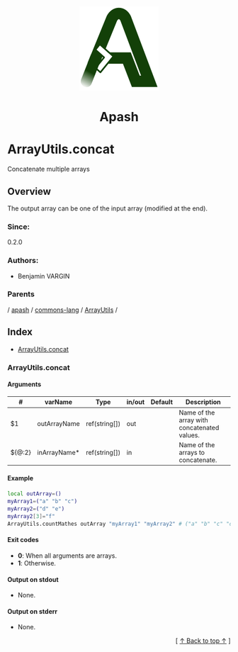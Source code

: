 
<div align='center' id='apash-top'>
  <a href='https://github.com/hastec-fr/apash'>
    <img alt='apash-logo' src='../../../../../../assets/apash-logo.svg'/>
  </a>

  # Apash
</div>

# ArrayUtils.concat

Concatenate multiple arrays

## Overview

The output array can be one of the input array (modified at the end).

### Since:
0.2.0

### Authors:
* Benjamin VARGIN

### Parents
<!-- apash.parentBegin -->
[](../../../../.md) / [apash](../../../apash.md) / [commons-lang](../../commons-lang.md) / [ArrayUtils](../ArrayUtils.md) / 
<!-- apash.parentEnd -->

## Index

* [ArrayUtils.concat](#arrayutilsconcat)

### ArrayUtils.concat

#### Arguments
| #      | varName        | Type          | in/out   | Default    | Description                          |
|--------|----------------|---------------|----------|------------|--------------------------------------|
| $1     | outArrayName   | ref(string[]) | out      |            | Name of the array with concatenated values.          |
| ${@:2} | inArrayName*   | ref(string[]) | in       |            | Name of the arrays to concatenate.        |

#### Example
```bash
local outArray=()
myArray1=("a" "b" "c")
myArray2=("d" "e")
myArray2[3]="f"
ArrayUtils.countMathes outArray "myArray1" "myArray2" # ("a" "b" "c" "d" "e" "" "f")
```

#### Exit codes

* **0**: When all arguments are arrays.
* **1**: Otherwise.

#### Output on stdout

* None.

#### Output on stderr

* None.


  <div align='right'>[ <a href='#apash-top'>↑ Back to top ↑</a> ]</div>


